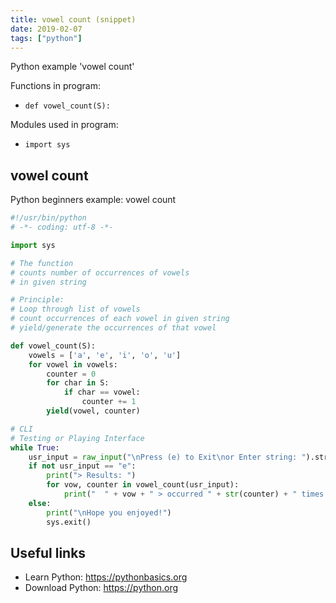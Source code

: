 ```yaml
---
title: vowel count (snippet)
date: 2019-02-07
tags: ["python"]
---
```

Python example 'vowel count'

Functions in program: 
* `def vowel_count(S):`

Modules used in program: 
* `import sys`

## vowel count

Python beginners example: vowel count

```python
#!/usr/bin/python
# -*- coding: utf-8 -*-

import sys

# The function
# counts number of occurrences of vowels
# in given string

# Principle:
# Loop through list of vowels
# count occurrences of each vowel in given string
# yield/generate the occurrences of that vowel

def vowel_count(S):
	vowels = ['a', 'e', 'i', 'o', 'u']
	for vowel in vowels:
		counter = 0
		for char in S:
			if char == vowel:
				counter += 1
		yield(vowel, counter)

# CLI
# Testing or Playing Interface
while True:
	usr_input = raw_input("\nPress (e) to Exit\nor Enter string: ").strip().lower()
	if not usr_input == "e":
		print("> Results: ")
		for vow, counter in vowel_count(usr_input):
			print("  " + vow + " > occurred " + str(counter) + " times.")
	else:
		print("\nHope you enjoyed!")
		sys.exit()


```

## Useful links

- Learn Python: https://pythonbasics.org
- Download Python: https://python.org

